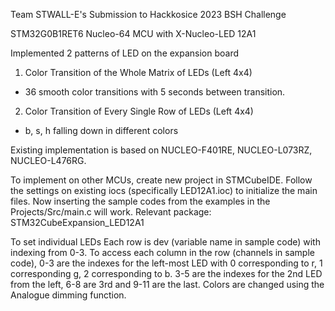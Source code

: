 Team STWALL-E's Submission to Hackkosice 2023 BSH Challenge

STM32G0B1RET6 Nucleo-64 MCU with X-Nucleo-LED 12A1

Implemented 2 patterns of LED on the expansion board

1. Color Transition of the Whole Matrix of LEDs (Left 4x4)
 - 36 smooth color transitions with 5 seconds between transition.
2. Color Transition of Every Single Row of LEDs (Left 4x4)
 - b, s, h falling down in different colors

Existing implementation is based on NUCLEO-F401RE, NUCLEO-L073RZ, NUCLEO-L476RG.

To implement on other MCUs, create new project in STMCubeIDE. Follow the settings on existing iocs (specifically LED12A1.ioc) to initialize the main files.
Now inserting the sample codes from the examples in the Projects/Src/main.c will work. 
Relevant package: STM32CubeExpansion_LED12A1

To set individual LEDs
Each row is dev (variable name in sample code) with indexing from 0-3. To access each column in the row (channels in sample code), 0-3 are the indexes for the left-most LED with 0 corresponding to r, 1 corresponding g, 2 corresponding to b. 3-5 are the indexes for the 2nd LED from the left, 6-8 are 3rd and 9-11 are the last. 
Colors are changed using the Analogue dimming function.




